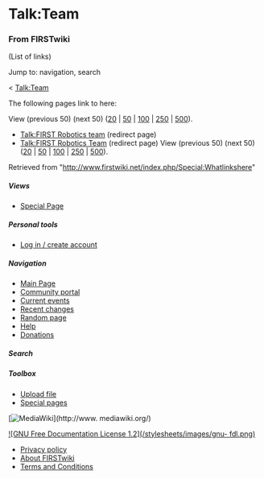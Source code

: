 # Talk:Team

### From FIRSTwiki

(List of links)

Jump to: navigation, search

&lt; [Talk:Team](/index.php?title=Talk:Team&redirect=no "Talk:Team" )  

The following pages link to here:

View (previous 50) (next 50)
([20](/index.php?title=Special:Whatlinkshere/Talk:Team&limit=20&from=0
"Special:Whatlinkshere/Talk:Team" ) |
[50](/index.php?title=Special:Whatlinkshere/Talk:Team&limit=50&from=0
"Special:Whatlinkshere/Talk:Team" ) |
[100](/index.php?title=Special:Whatlinkshere/Talk:Team&limit=100&from=0
"Special:Whatlinkshere/Talk:Team" ) |
[250](/index.php?title=Special:Whatlinkshere/Talk:Team&limit=250&from=0
"Special:Whatlinkshere/Talk:Team" ) |
[500](/index.php?title=Special:Whatlinkshere/Talk:Team&limit=500&from=0
"Special:Whatlinkshere/Talk:Team" )).

  * [Talk:FIRST Robotics team](/index.php?title=Talk:FIRST_Robotics_team&redirect=no "Talk:FIRST Robotics team" ) (redirect page) 
  * [Talk:FIRST Robotics Team](/index.php?title=Talk:FIRST_Robotics_Team&redirect=no "Talk:FIRST Robotics Team" ) (redirect page) 
View (previous 50) (next 50)
([20](/index.php?title=Special:Whatlinkshere/Talk:Team&limit=20&from=0
"Special:Whatlinkshere/Talk:Team" ) |
[50](/index.php?title=Special:Whatlinkshere/Talk:Team&limit=50&from=0
"Special:Whatlinkshere/Talk:Team" ) |
[100](/index.php?title=Special:Whatlinkshere/Talk:Team&limit=100&from=0
"Special:Whatlinkshere/Talk:Team" ) |
[250](/index.php?title=Special:Whatlinkshere/Talk:Team&limit=250&from=0
"Special:Whatlinkshere/Talk:Team" ) |
[500](/index.php?title=Special:Whatlinkshere/Talk:Team&limit=500&from=0
"Special:Whatlinkshere/Talk:Team" )).

Retrieved from "<http://www.firstwiki.net/index.php/Special:Whatlinkshere>"

##### Views

  * [Special Page](/index.php/Special:Whatlinkshere/Talk:Team)

##### Personal tools

  * [Log in / create account](/index.php?title=Special:Userlogin&returnto=Special:Whatlinkshere)

[](/index.php/Main_Page "Main Page" )

##### Navigation

  * [Main Page](/index.php/Main_Page)
  * [Community portal](/index.php/FIRSTwiki:Community_portal)
  * [Current events](/index.php/Current_events)
  * [Recent changes](/index.php/Special:Recentchanges)
  * [Random page](/index.php/Special:Random)
  * [Help](/index.php/Help:Contents)
  * [Donations](/index.php/FIRSTwiki:Site_support)

##### Search



##### Toolbox

  * [Upload file](/index.php/Special:Upload)
  * [Special pages](/index.php/Special:Specialpages)

[![MediaWiki](/skins/common/images/poweredby_mediawiki_88x31.png)](http://www.
mediawiki.org/)

[![GNU Free Documentation License 1.2](/stylesheets/images/gnu-
fdl.png)](http://www.gnu.org/copyleft/fdl.html)

  * [Privacy policy](/index.php/FIRSTwiki:Privacy_policy "FIRSTwiki:Privacy policy" )
  * [About FIRSTwiki](/index.php/FIRSTwiki:About "FIRSTwiki:About" )
  * [Terms and Conditions](/index.php/FIRSTwiki:Terms_and_conditions "FIRSTwiki:Terms and conditions" )

